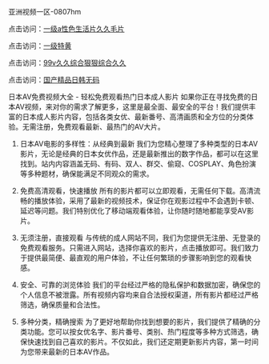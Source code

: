 亚洲视频一区-0807hm

点击访问：<a href="https://heiliaoga6s9v.pages.dev">一级a性色生活片久久毛片</a>

点击访问：<a href="https://heiliaoll4qsx.pages.dev">一级特黄</a>

点击访问：<a href="https://heiliaoxwd5i8.pages.dev">99v久久综合狠狠综合久久</a>

点击访问：<a href="https://heiliaoga6s9v.pages.dev">国产精品日韩无码</a>


日本AV免费视频大全 - 轻松免费观看热门日本成人影片
如果你正在寻找免费的日本AV视频，来对你的需求了解更多，这里是最全面、最安全的平台！我们提供丰富的日本成人影片内容，包括各类女优、最新番号、高清画质和全方位的分类体验。无需注册，免费观看最新、最热门的AV大片。

1. 日本AV电影的多样性：从经典到最新
我们为您精心整理了多种类型的日本AV影片，无论是经典的日本女优作品，还是最新推出的数字作品，都可以在这里找到。站内内容涵盖无码、有码、双人、群交、偷窥、COSPLAY、角色扮演等多种题材，确保能满足不同观众的需求。

2. 免费高清观看，快速播放
所有的影片都可以立即观看，无需任何下载。高清流畅的播放体验，采用了最新的视频技术，保证你在观影过程中不会遇到卡顿、延迟等问题。我们特别优化了移动端观看体验，让你随时随地都能享受AV影片。

3. 无须注册，直接观看
与传统的成人网站不同，我们为您提供无注册、无登录的免费观看服务。只需进入网站，选择你喜欢的影片，点击播放即可。我们致力于提供最简便、最直观的用户体验，不让任何繁琐的步骤影响到您的观看快感。

4. 安全、可靠的浏览体验
我们的平台经过严格的隐私保护和数据加密，确保您的个人信息不被泄露。所有视频内容均来自合法授权渠道，所有影片都经过严格筛选，确保质量和合法性。

5. 多种分类，精确搜索
为了更好地帮助你找到想要的影片，我们提供了精确的分类功能。您可以按女优名字、影片番号、类别、热门程度等多种方式筛选，确保快速找到自己喜欢的影片。不仅如此，我们还定期更新影片内容，第一时间为您带来最新的日本AV作品。

<span style="display:none;">[Canonical link](）</span>
